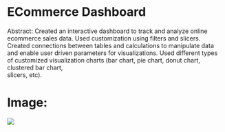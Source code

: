 # **ECommerce Dashboard**

Abstract:
Created an interactive dashboard to track and analyze online ecommerce sales data. Used customization using filters 
and slicers. Created connections between tables and calculations to manipulate data and enable user driven parameters for 
visualizations. Used different types of customized visualization charts (bar chart, pie chart, donut chart, clustered bar chart,  
slicers, etc). 

# Image:
<img src= "https://github.com/Tejash11/ECommerce_Dashboard/assets/85128841/1adbcacb-47c3-49b9-a441-b8a5f0ca065b"/>

